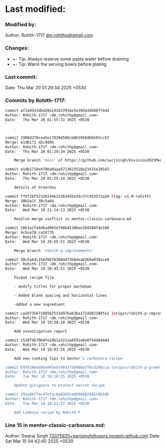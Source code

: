 # Last modified:

### Modified by:
Author: Rohith-1717 <dm.rohithp@gmail.com>
### Changes:
- +- Tip: Always reserve some pasta water before draining
- +- Tip: Warm the serving bowls before plating
### Last commit:
Date:   Thu Mar 20 01:29:34 2025 +0530


### Commits by Rohith-1717:
```bash
commit af2e0543db420e2d3437016e5e39da3db08f744d
Author: Rohith-1717 <dm.rohithp@gmail.com>
Date:   Thu Mar 20 01:55:31 2025 +0530

    .

commit 2908d270caa5e17020d588cb0b5050dbb565cc57
Merge: e1db171 d2c4d05
Author: Rohith-1717 <dm.rohithp@gmail.com>
Date:   Thu Mar 20 01:29:34 2025 +0530

    Merge branch 'main' of https://github.com/swrjsingh/Envision2025MenteesTasks

commit e1db1710e4796a0aaa5713623520a23431e28542
Author: Rohith-1717 <dm.rohithp@gmail.com>
Date:   Thu Mar 20 01:25:24 2025 +0530

    details of branches

commit 7f6f2bf52320244b223b345ba3dc37c453572a2d (tag: v1.0-rohith)
Merge: 38b3a1f 38c5a64
Author: Rohith-1717 <dm.rohithp@gmail.com>
Date:   Wed Mar 19 21:14:13 2025 +0530

    Resolve merge conflict in mentor-classic-carbonara.md

commit 38b3a1fd4d6ad0b5e746b45386ee3b920dfde180
Merge: 4cbce78 ca2d735
Author: Rohith-1717 <dm.rohithp@gmail.com>
Date:   Wed Mar 19 20:55:51 2025 +0530

    Merge branch 'rohith-p-improvements'

commit 38c5a64c156f087636844f3b6dea6369a030ace9
Author: Rohith-1717 <dm.rohithp@gmail.com>
Date:   Wed Mar 19 20:45:51 2025 +0530

    Format recipe file

    - modify titles for proper markdown

    - Added blank spacing and horizontal lines

    -Added a new ingredient

commit ca2d735671885b2513d97bab3be1714d82288fe2 (origin/rohith-p-improvements)
Author: Rohith-1717 <dm.rohithp@gmail.com>
Date:   Wed Mar 19 19:39:10 2025 +0530

    Add investigation report

commit 1520f4b70b9fe2db1a321aa8591e0e0754d8444d
Author: Rohith-1717 <dm.rohithp@gmail.com>
Date:   Wed Mar 19 19:03:26 2025 +0530

    Add new cooking tips to mentor's carbonara recipe

commit b9f6184eb95e043eb74031f58980aff6cd24bcca (origin/rohith-p-greek)
Author: Rohith-1717 <dm.rohithp@gmail.com>
Date:   Tue Mar 18 19:10:25 2025 +0530

    Update gitignore to protect secret recipe

commit 291a8bf74c4fefac0e8369ca0896082485c6b18b
Author: Rohith-1717 <dm.rohithp@gmail.com>
Date:   Tue Mar 18 18:51:57 2025 +0530

    Add Ladenia recipe by Rohith P
```

### Line 15 in mentor-classic-carbonara.md:
Author: Swaraj Singh <72075925+swrjsingh@users.noreply.github.com>
Date:   Sat Mar 15 04:42:40 2025 +0530